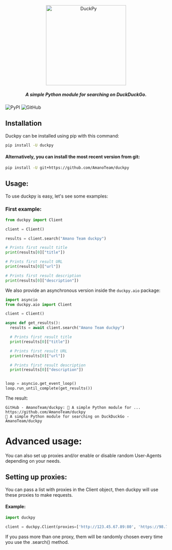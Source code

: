 <p align="center">
  <img src="https://i.imgur.com/o5qAbVt.png" alt="DuckPy" height="250px">
  <h5 align="center">A simple Python module for searching on DuckDuckGo.</h5>
</p>

![PyPI](https://img.shields.io/pypi/v/duckpy) ![GitHub](https://img.shields.io/github/license/AmanoTeam/duckpy)


## Installation

Duckpy can be installed using pip with this command:

```bash
pip install -U duckpy
```

#### Alternatively, you can install the most recent version from git:

```bash
pip install -U git+https://github.com/AmanoTeam/duckpy
```

## Usage:

To use duckpy is easy, let's see some examples:

### First example:

```python
from duckpy import Client

client = Client()

results = client.search("Amano Team duckpy")

# Prints first result title
print(results[0]["title"])

# Prints first result URL
print(results[0]["url"])

# Prints first result description
print(results[0]["description"])
```

We also provide an asynchronous version inside the `duckpy.aio` package:


```python
import asyncio
from duckpy.aio import Client

client = Client()

async def get_results():
  results = await client.search("Amano Team duckpy")

  # Prints first result title
  print(results[0]["title"])

  # Prints first result URL
  print(results[0]["url"])

  # Prints first result description
  print(results[0]["description"])


loop = asyncio.get_event_loop()
loop.run_until_complete(get_results())
```

The result:

```
GitHub - AmanoTeam/duckpy: 🦆 A simple Python module for ...
https://github.com/AmanoTeam/duckpy
🦆 A simple Python module for searching on DuckDuckGo - AmanoTeam/duckpy
```


# Advanced usage:

You can also set up proxies and/or enable or disable random User-Agents depending on your needs.

## Setting up proxies:

You can pass a list with proxies in the Client object, then duckpy will use these proxies to make requests.

#### Example:

```python
import duckpy

client = duckpy.Client(proxies=['http://123.45.67.89:80', 'https://98.76.54.32:443'])
```

If you pass more than one proxy, them will be randomly chosen every time you use the .search() method.
